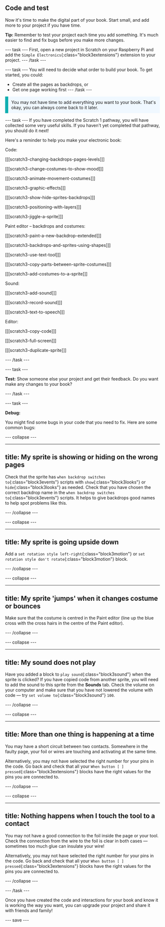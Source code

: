 ## Code and test

Now it's time to make the digital part of your book. Start small, and add more to your project if you have time.

**Tip:** Remember to test your project each time you add something. It's much easier to find and fix bugs before you make more changes.

--- task ---
First, open a new project in Scratch on your Raspberry Pi and add the `Simple Electronics`{:class="block3extensions"} extension to your project.
--- /task ---

--- task ---
You will need to decide what order to build your book. To get started, you could:
- Create all the pages as backdrops, or
- Get one page working first
--- /task ---

<p style="border-left: solid; border-width:10px; border-color: #0faeb0; background-color: aliceblue; padding: 10px;">
You may not have time to add everything you want to your book. That's okay, you can always come back to it later. 
</p>

--- task ---
If you have completed the Scratch 1 pathway, you will have collected some very useful skills. If you haven't yet completed that pathway, you should do it next! 

Here's a reminder to help you make your electronic book: 

Code:

[[[scratch3-changing-backdrops-pages-levels]]]

[[[scratch3-change-costumes-to-show-mood]]]

[[[scratch3-animate-movement-costumes]]]

[[[scratch3-graphic-effects]]]

[[[scratch3-show-hide-sprites-backdrops]]]

[[[scratch3-positioning-with-layers]]]

[[[scratch3-jiggle-a-sprite]]]

Paint editor – backdrops and costumes:

[[[scratch3-paint-a-new-backdrop-extended]]]

[[[scratch3-backdrops-and-sprites-using-shapes]]]

[[[scratch3-use-text-tool]]]

[[[scratch3-copy-parts-between-sprite-costumes]]]

[[[scratch3-add-costumes-to-a-sprite]]]

Sound: 

[[[scratch3-add-sound]]]

[[[scratch3-record-sound]]]

[[[scratch3-text-to-speech]]]

Editor:

[[[scratch3-copy-code]]]

[[[scratch3-full-screen]]]

[[[scratch3-duplicate-sprite]]]


--- /task ---

--- task ---

**Test:** Show someone else your project and get their feedback. Do you want make any changes to your book? 

--- /task ---

--- task ---

**Debug:**

You might find some bugs in your code that you need to fix. Here are some common bugs:

--- collapse ---

---
title: My sprite is showing or hiding on the wrong pages
---

Check that the sprite has `when backdrop switches to`{:class="block3events"} scripts with `show`{:class="block3looks"} or `hide`{:class="block3looks"} as needed. Check that you have chosen the correct backdrop name in the `when backdrop switches to`{:class="block3events"} scripts. It helps to give backdrops good names to help spot problems like this.

--- /collapse ---

--- collapse ---

---
title: My sprite is going upside down
---

Add a `set rotation style left-right`{:class="block3motion"} or `set rotation style don't rotate`{:class="block3motion"} block.

--- /collapse ---

--- collapse ---

---
title: My sprite 'jumps' when it changes costume or bounces
---

Make sure that the costume is centred in the Paint editor (line up the blue cross with the cross hairs in the centre of the Paint editor).

--- /collapse ---

--- collapse ---

---
title: My sound does not play
---

Have you added a block to `play sound`{:class="block3sound"} when the sprite is clicked? If you have copied code from another sprite, you will need to add the sound to this sprite from the **Sounds** tab. Check the volume on your computer and make sure that you have not lowered the volume with code — try `set volume to`{:class="block3sound"} `100`.

--- /collapse ---

--- collapse ---

---
title: More than one thing is happening at a time
---

You may have a short circuit between two contacts. Somewhere in the faulty page, your foil or wires are touching and activating at the same time.

Alternatively, you may not have selected the right number for your pins in the code. Go back and check that all your `When button [ ] pressed`{:class="block3extensions"} blocks have the right values for the pins you are connected to.

--- /collapse ---

--- collapse ---

---
title: Nothing happens when I touch the tool to a contact
---

You may not have a good connection to the foil inside the page or your tool. Check the connection from the wire to the foil is clear in both cases — sometimes too much glue can insulate your wire!

Alternatively, you may not have selected the right number for your pins in the code. Go back and check that all your `When button [ ] pressed`{:class="block3extensions"} blocks have the right values for the pins you are connected to.

--- /collapse ---


--- /task ---

Once you have created the code and interactions for your book and know it is working the way you want, you can upgrade your project and share it with friends and family!

--- save ---
